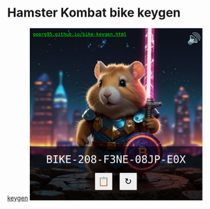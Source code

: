 # Hamster Kombat bike keygen

[keygen](https://georg95.github.io/bike-keygen.html)
<img src="demo.jpg" width="400">